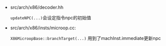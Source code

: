 * src/arch/x86/decoder.hh

  `updateNPC(...)`会设定指令npc的初始值

* src/arch/x86/insts/microop.cc:

  `X86MicroopBase::branchTarget(...)` 用到了machInst.immediate更新npc

